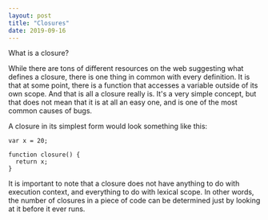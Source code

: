 ```yaml
---
layout: post
title: "Closures"
date: 2019-09-16
---
```


What is a closure?

While there are tons of different resources on the web suggesting what defines a
closure, there is one thing in common with every definition. It is that at some point, there
is a function that accesses a variable outside of its own scope. And that is
all a closure really is. It's a very simple concept, but that does not mean that it is
at all an easy one, and is one of the most common causes of bugs.

A closure in its simplest form would look something like this:

```
var x = 20;

function closure() {
  return x;
}
```
It is important to note that a closure does not have anything to do with execution
context, and everything to do with lexical scope. In other words, the number of
closures in a piece of code can be determined just by looking at it before it ever runs.
